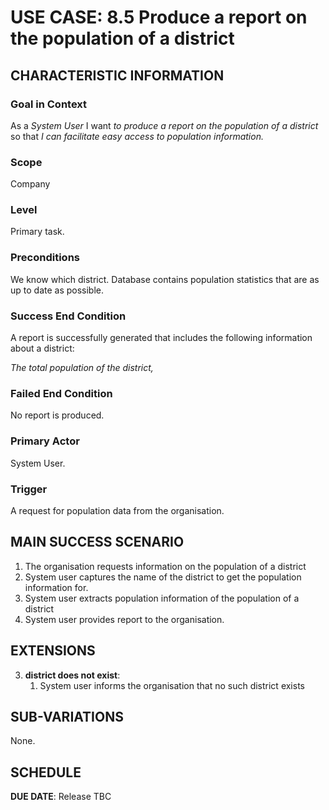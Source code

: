 # USE CASE: 8.5 Produce a report on the population of a district

## CHARACTERISTIC INFORMATION

### Goal in Context

As a *System User* I want *to produce a report on the population of a district* so that *I can facilitate easy access to population information.*

### Scope

Company

### Level

Primary task.

### Preconditions

We know which district.  Database contains population statistics that are as up to date as possible.

### Success End Condition

A report is successfully generated that includes the following information about a district:


*The total population of the district,*



### Failed End Condition

No report is produced.

### Primary Actor

System User.

### Trigger

A request for population data from the organisation.

## MAIN SUCCESS SCENARIO

1. The organisation requests information on the population of a district
2. System user captures the name of the district to get the population information for.
3. System user extracts population information of the population of a district
4. System user provides report to the organisation.

## EXTENSIONS

3. **district does not exist**:
    1. System user informs the organisation that no such district exists

## SUB-VARIATIONS

None. 

## SCHEDULE

**DUE DATE**: Release TBC